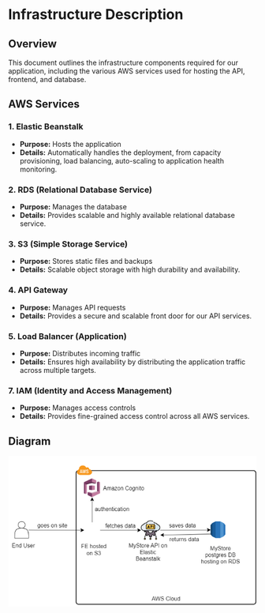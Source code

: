 # Infrastructure Description

## Overview

This document outlines the infrastructure components required for our application, including the various AWS services used for hosting the API, frontend, and database.

## AWS Services

### 1. **Elastic Beanstalk**

- **Purpose:** Hosts the application
- **Details:** Automatically handles the deployment, from capacity provisioning, load balancing, auto-scaling to application health monitoring.

### 2. **RDS (Relational Database Service)**

- **Purpose:** Manages the database
- **Details:** Provides scalable and highly available relational database service.

### 3. **S3 (Simple Storage Service)**

- **Purpose:** Stores static files and backups
- **Details:** Scalable object storage with high durability and availability.

### 4. **API Gateway**

- **Purpose:** Manages API requests
- **Details:** Provides a secure and scalable front door for our API services.

### 5. **Load Balancer** (Application)

- **Purpose:** Distributes incoming traffic
- **Details:** Ensures high availability by distributing the application traffic across multiple targets.

### 7. **IAM (Identity and Access Management)**

- **Purpose:** Manages access controls
- **Details:** Provides fine-grained access control across all AWS services.

## Diagram

![Architecture Diagram](/screenshots/architecture-diagram.drawio-1.png)

